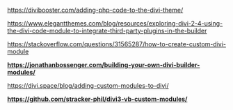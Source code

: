 https://divibooster.com/adding-php-code-to-the-divi-theme/

https://www.elegantthemes.com/blog/resources/exploring-divi-2-4-using-the-divi-code-module-to-integrate-third-party-plugins-in-the-builder

https://stackoverflow.com/questions/31565287/how-to-create-custom-divi-module

**https://jonathanbossenger.com/building-your-own-divi-builder-modules/**

https://divi.space/blog/adding-custom-modules-to-divi/


**https://github.com/stracker-phil/divi3-vb-custom-modules/**
